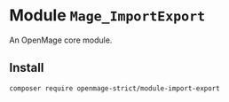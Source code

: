 # Module `Mage_ImportExport`

An OpenMage core module.

## Install

``` bash
composer require openmage-strict/module-import-export
```

